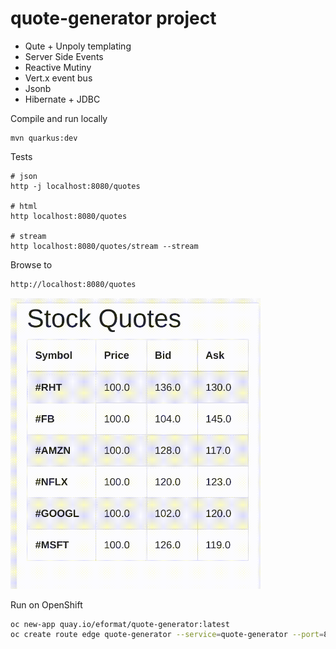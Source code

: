 # quote-generator project

- Qute + Unpoly templating
- Server Side Events
- Reactive Mutiny
- Vert.x event bus
- Jsonb
- Hibernate + JDBC

Compile and run locally
```
mvn quarkus:dev
```

Tests
```
# json
http -j localhost:8080/quotes

# html
http localhost:8080/quotes

# stream
http localhost:8080/quotes/stream --stream
```

Browse to
```bash
http://localhost:8080/quotes
```

<img src="images/quotes.gif" width="400">

Run on OpenShift
```bash
oc new-app quay.io/eformat/quote-generator:latest
oc create route edge quote-generator --service=quote-generator --port=8080
```
